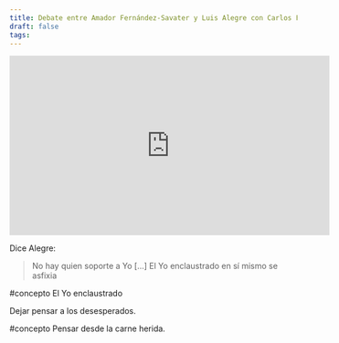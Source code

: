 ```yaml
---
title: Debate entre Amador Fernández-Savater y Luis Alegre con Carlos Fernández Liria sobre Capitalismo Libidinal
draft: false
tags:
---
```

<iframe width="560" height="315" src="https://www.youtube.com/embed/829uA3JgoQM?si=houoJm1tuqTc59V8" title="YouTube video player" frameborder="0" allow="accelerometer; autoplay; clipboard-write; encrypted-media; gyroscope; picture-in-picture; web-share" referrerpolicy="strict-origin-when-cross-origin" allowfullscreen></iframe>

Dice Alegre:

> No hay quien soporte a Yo [...] El Yo enclaustrado en sí mismo se asfixia

#concepto El Yo enclaustrado

Dejar pensar a los desesperados.  

#concepto Pensar desde la carne herida.